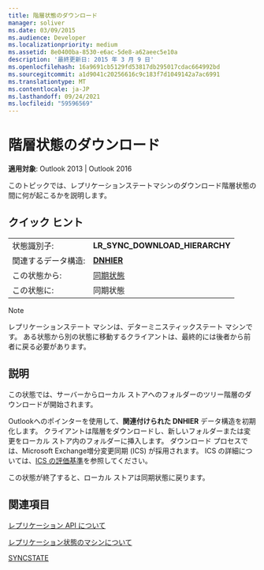 ```yaml
---
title: 階層状態のダウンロード
manager: soliver
ms.date: 03/09/2015
ms.audience: Developer
ms.localizationpriority: medium
ms.assetid: 8e0400ba-8530-e6ac-5de8-a62aeec5e10a
description: '最終更新日: 2015 年 3 月 9 日'
ms.openlocfilehash: 16a9691cb5129fd53817db295017cdac664992bd
ms.sourcegitcommit: a1d9041c20256616c9c183f7d1049142a7ac6991
ms.translationtype: MT
ms.contentlocale: ja-JP
ms.lasthandoff: 09/24/2021
ms.locfileid: "59596569"
---
```

# <a name="download-hierarchy-state"></a>階層状態のダウンロード

  
  
**適用対象**: Outlook 2013 | Outlook 2016 
  
 このトピックでは、レプリケーションステートマシンのダウンロード階層状態の間に何が起こるかを説明します。 
  
## <a name="quick-info"></a>クイック ヒント

|||
|:-----|:-----|
|状態識別子:  <br/> |**LR_SYNC_DOWNLOAD_HIERARCHY** <br/> |
|関連するデータ構造:  <br/> |**[DNHIER](dnhier.md)** <br/> |
|この状態から:  <br/> |[同期状態](synchronize-state.md) <br/> |
|この状態に:  <br/> |同期状態  <br/> |
   
> [!NOTE]
> レプリケーションステート マシンは、デターミニスティックステート マシンです。 ある状態から別の状態に移動するクライアントは、最終的には後者から前者に戻る必要があります。 
  
## <a name="description"></a>説明

この状態では、サーバーからローカル ストアへのフォルダーのツリー階層のダウンロードが開始されます。 
  
Outlookへのポインターを使用して、**関連付けられた DNHIER** データ構造を初期化します。 クライアントは階層をダウンロードし、新しいフォルダーまたは変更をローカル ストア内のフォルダーに挿入します。 ダウンロード プロセスでは、Microsoft Exchange増分変更同期 (ICS) が採用されます。 ICS の詳細については、[ICS の評価基準](https://msdn.microsoft.com/library/aa579252%28EXCHG.80%29.aspx)を参照してください。
  
この状態が終了すると、ローカル ストアは同期状態に戻ります。
  
## <a name="see-also"></a>関連項目



[レプリケーション API について](about-the-replication-api.md)
  
[レプリケーション状態のマシンについて](about-the-replication-state-machine.md)
  
[SYNCSTATE](syncstate.md)

